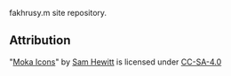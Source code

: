 fakhrusy.m site repository.

## Attribution

"[Moka Icons](http://snwh.org/moka)" by [Sam Hewitt](http://samuelhewitt.com/) is licensed under [CC-SA-4.0](http://creativecommons.org/licenses/by-sa/4.0/)
